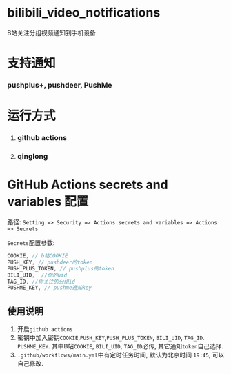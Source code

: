 # bilibili_video_notifications
B站关注分组视频通知到手机设备

# 支持通知
### pushplus+, pushdeer, PushMe

# 运行方式
1. ### github actions
2. ### qinglong


# GitHub Actions secrets and variables 配置
路径: `Setting => Security => Actions secrets and variables => Actions => Secrets`

`Secrets`配置参数:
```js
COOKIE, // b站COOKIE
PUSH_KEY, // pushdeer的token
PUSH_PLUS_TOKEN, // pushplus的token
BILI_UID,  //你的uid
TAG_ID, //你关注的分组id
PUSHME_KEY, // pushme通知key
```


## 使用说明
1. 开启`github actions`
2. 密钥中加入密钥`COOKIE`,`PUSH_KEY`,`PUSH_PLUS_TOKEN`, `BILI_UID`, `TAG_ID`. `PUSHME_KEY`. 其中B站`COOKIE`, `BILI_UID`, `TAG_ID`必传, 其它通知`token`自己选择.
3. `.github/workflows/main.yml`中有定时任务时间, 默认为北京时间 `19:45`, 可以自己修改. 
